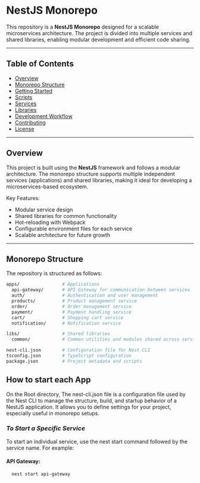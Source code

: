 # NestJS Monorepo

This repository is a **NestJS Monorepo** designed for a scalable microservices architecture. The project is divided into multiple services and shared libraries, enabling modular development and efficient code sharing.

---

## **Table of Contents**
- [Overview](#overview)
- [Monorepo Structure](#monorepo-structure)
- [Getting Started](#getting-started)
- [Scripts](#scripts)
- [Services](#services)
- [Libraries](#libraries)
- [Development Workflow](#development-workflow)
- [Contributing](#contributing)
- [License](#license)

---

## **Overview**
This project is built using the **NestJS** framework and follows a modular architecture. The monorepo structure supports multiple independent services (applications) and shared libraries, making it ideal for developing a microservices-based ecosystem.

Key Features:
- Modular service design
- Shared libraries for common functionality
- Hot-reloading with Webpack
- Configurable environment files for each service
- Scalable architecture for future growth

---

## **Monorepo Structure**
The repository is structured as follows:

```bash
apps/                # Applications
  api-gateway/       # API Gateway for communication between services
  auth/              # Authentication and user management
  products/          # Product management service
  order/             # Order management service
  payment/           # Payment handling service
  cart/              # Shopping cart service
  notification/      # Notification service

libs/                # Shared libraries
  common/            # Common utilities and modules shared across services

nest-cli.json        # Configuration file for Nest CLI
tsconfig.json        # TypeScript configuration
package.json         # Project metadata and scripts

```

## **How to start each App**
On the Root directory, The nest-cli.json file is a configuration file used by the Nest CLI to manage the structure, build, and startup behavior of a NestJS application. It allows you to define settings for your project, especially useful in monorepo setups.

### ***To Start a Specific Service***
To start an individual service, use the nest start command followed by the service name. For example:

#### **API Gateway:**

```
  nest start api-gateway
```
